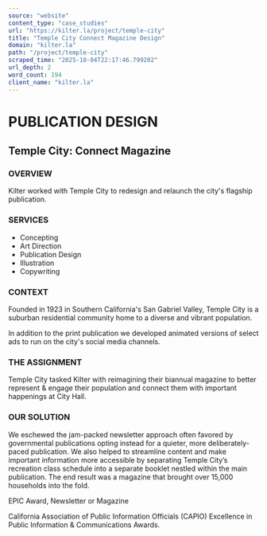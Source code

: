 ```yaml
---
source: "website"
content_type: "case_studies"
url: "https://kilter.la/project/temple-city"
title: "Temple City Connect Magazine Design"
domain: "kilter.la"
path: "/project/temple-city"
scraped_time: "2025-10-04T22:17:46.799202"
url_depth: 2
word_count: 194
client_name: "kilter.la"
---
```


# PUBLICATION DESIGN

## Temple City: Connect Magazine

### OVERVIEW

Kilter worked with Temple City to redesign and relaunch the city's flagship publication.

### SERVICES

*   Concepting
*   Art Direction
*   Publication Design
*   Illustration
*   Copywriting

### CONTEXT

Founded in 1923 in Southern California's San Gabriel Valley, Temple City is a suburban residential community home to a diverse and vibrant population.

In addition to the print publication we developed animated versions of select ads to run on the city's social media channels.

### THE ASSIGNMENT

Temple City tasked Kilter with reimagining their biannual magazine to better represent & engage their population and connect them with important happenings at City Hall.

### OUR SOLUTION

We eschewed the jam-packed newsletter approach often favored by governmental publications opting instead for a quieter, more deliberately-paced publication. We also helped to streamline content and make important information more accessible by separating Temple City’s recreation class schedule into a separate booklet nestled within the main publication. The end result was a magazine that brought over 15,000 households into the fold.

EPIC Award, Newsletter or Magazine

California Association of Public Information Officials (CAPIO) Excellence in Public Information & Communications Awards.